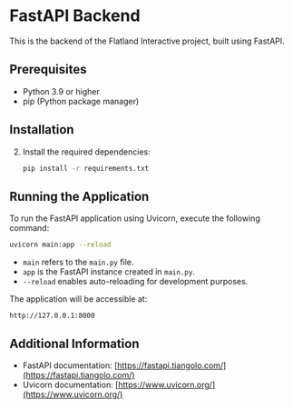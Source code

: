 # FastAPI Backend

This is the backend of the Flatland Interactive project, built using FastAPI.

## Prerequisites

- Python 3.9 or higher
- pip (Python package manager)

## Installation

2. Install the required dependencies:
   ```bash
   pip install -r requirements.txt
   ```

## Running the Application

To run the FastAPI application using Uvicorn, execute the following command:

```bash
uvicorn main:app --reload
```

- `main` refers to the `main.py` file.
- `app` is the FastAPI instance created in `main.py`.
- `--reload` enables auto-reloading for development purposes.

The application will be accessible at:

```
http://127.0.0.1:8000
```

## Additional Information

- FastAPI documentation: [https://fastapi.tiangolo.com/](https://fastapi.tiangolo.com/)
- Uvicorn documentation: [https://www.uvicorn.org/](https://www.uvicorn.org/)
